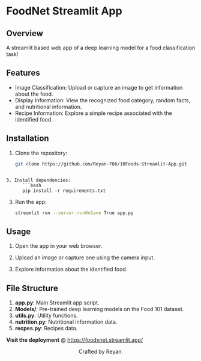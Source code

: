 # FoodNet Streamlit App

## Overview

A streamlit based web app of a deep learning model for a food classification task!

## Features

- Image Classification: Upload or capture an image to get information about the food.
- Display Information: View the recognized food category, random facts, and nutritional information.
- Recipe Information: Explore a simple recipe associated with the identified food.

## Installation

1. Clone the repository:

   ```bash
   git clone https://github.com/Reyan-786/10Foods-Streamlit-App.git
```

3. Install dependencies:
      ```bash
      pip install -r requirements.txt
   ```

3. Run the app:
      ```bash
      streamlit run --server.runOnSave True app.py
   ```


## Usage
1. Open the app in your web browser.

2. Upload an image or capture one using the camera input.

3. Explore information about the identified food.

## File Structure

1. **app.py**: Main Streamlit app script.
2. **Models/**: Pre-trained deep learning models on the Food 101 dataset.
3. **utils.py**: Utility functions.
4. **nutrition.py**: Nutritional information data.
5. **recpes.py**: Recipes data.

**Visit the deployment** @ https://foodxnet.streamlit.app/ </h3>

<footer style='text-align: center;'>Crafted by Reyan.</footer>
